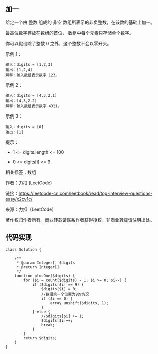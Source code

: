 ## 加一

给定一个由 整数 组成的 非空 数组所表示的非负整数，在该数的基础上加一。

最高位数字存放在数组的首位， 数组中每个元素只存储单个数字。

你可以假设除了整数 0 之外，这个整数不会以零开头。

示例 1：

    输入：digits = [1,2,3]
    输出：[1,2,4]
    解释：输入数组表示数字 123。

示例 2：

    输入：digits = [4,3,2,1]
    输出：[4,3,2,2]
    解释：输入数组表示数字 4321。

示例 3：

    输入：digits = [0]
    输出：[1]

提示：

- 1 <= digits.length <= 100

- 0 <= digits[i] <= 9

相关标签：数组

作者：力扣 (LeetCode)

链接：https://leetcode-cn.com/leetbook/read/top-interview-questions-easy/x2cv1c/

来源：力扣（LeetCode）

著作权归作者所有。商业转载请联系作者获得授权，非商业转载请注明出处。

## 代码实现

```
class Solution {

    /**
     * @param Integer[] $digits
     * @return Integer[]
     */
    function plusOne($digits) {
        for ($i = count($digits) - 1; $i >= 0; $i--) {
            if ($digits[$i] == 9) {
                $digits[$i] = 0;
                //数组第一个位置为9的情况
                if ($i == 0) {
                    array_unshift($digits, 1);
                }
            } else {
                //$digits[$i] += 1;
                $digits[$i]++;
                break;
            }
        }
        return $digits;
    }
}
```
